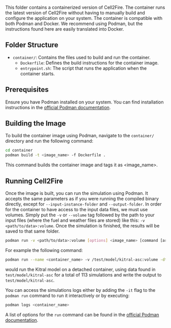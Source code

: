 This folder contains a containerized version of Cell2Fire. The container runs the latest version of Cell2Fire without having to manually build and configure the application on your system. The container is compatible with both Podman and Docker. We recommend using Podman, but the instructions found here are easily translated into Docker.

## Folder Structure

- `container/`: Contains the files used to build and run the container.
  - `Dockerfile`: Defines the build instructions for the container image.
  - `entrypoint.sh`: The script that runs the application when the container starts.

## Prerequisites

Ensure you have Podman installed on your system. You can find installation instructions in the [official Podman documentation](https://podman.io/docs/installation).

## Building the Image

To build the container image using Podman, navigate to the `container/` directory and run the following command:

```bash
cd container
podman build -t <image_name> -f Dockerfile .
```
This command builds the container image and tags it as <image_name>.

## Running Cell2Fire

Once the image is built, you can run the simulation using Podman. It accepts the same parameters as if you were running the compiled binary directly, except for `--input-instance-folder` and `--output-folder`.
In order for the container to have access to the input data files, we must use volumes. Simply put the `-v` or `--volume` tag followed by the path to your input files
(where the fuel and weather files are stored) like this:  `-v <path/to/data>:volume`. Once the simulation is finished, the results will be saved to that same folder.

```bash
podman run -v <path/to/data>:volume [options] <image_name> [command [arg …]]
```

For example the following command:

```bash
podman run --name <container_name> -v /test/model/kitral-asc:volume -dt <image_name> --nsims 113  --sim K  
```
would run the Kitral model on a detached container, using data found in `test/model/kitral-asc` for a total of 113 simulations and write the output to `test/model/kitral-asc`.

You can access the simulations logs either by adding the `-it` flag to the `podman run` command to run it interactively or by executing:
```bash
podman logs <container_name>
```

A list of options for the `run` command can be found in the [official Podman documentation](https://docs.podman.io/en/latest/markdown/podman-run.1.html).
